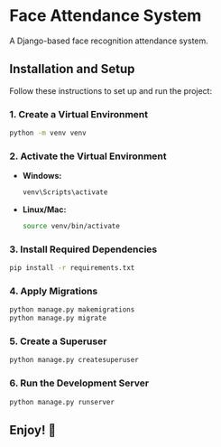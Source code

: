# Face Attendance System

A Django-based face recognition attendance system.

## Installation and Setup

Follow these instructions to set up and run the project:

### 1. Create a Virtual Environment
```sh
python -m venv venv
```

### 2. Activate the Virtual Environment
- **Windows:**
  ```sh
  venv\Scripts\activate
  ```
- **Linux/Mac:**
  ```sh
  source venv/bin/activate
  ```

### 3. Install Required Dependencies
```sh
pip install -r requirements.txt
```

### 4. Apply Migrations
```sh
python manage.py makemigrations
python manage.py migrate
```

### 5. Create a Superuser
```sh
python manage.py createsuperuser
```

### 6. Run the Development Server
```sh
python manage.py runserver
```

## Enjoy! 🎉


